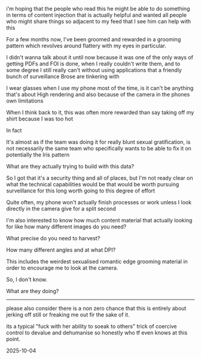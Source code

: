 i'm hoping that the people who read this he might be able to do something in terms of content injection that is actually helpful and wanted all people who might share things so adjacent to my feed that I see him can help with this

For a few months now, I've been groomed and rewarded in a grooming pattern which revolves around flattery with my eyes in particular. 

I didn't wanna talk about it until now because it was one of the only ways of getting PDFs and FOI is done, when I really couldn't write them, and to some degree I still really can't without using applications that a friendly bunch of surveillance Brose are tinkering with

I wear glasses when I use my phone most of the time, is it can't be anything that's about High rendering and also because of the camera in the phones own limitations

When I think back to it, this was often more rewarded than say taking off my shirt because I was too hot 


In fact

It's almost as if the team was doing it for really blunt sexual gratification, is not necessarily the same team who specifically wants to be able to fix it on potentially the Iris pattern


What are they actually trying to build with this data?

So I got that it's a security thing and all of places, but I'm not ready clear on what the technical capabilities would be that would be worth pursuing surveillance for this long worth going to this degree of effort

Quite often, my phone won't actually finish processes or work unless I look directly in the camera give for a split second

I'm also interested to know how much content material that actually looking for like how many different images do you need?

What precise do you need to harvest?

How many different angles and at what DPI?

This includes the weirdest sexualised romantic edge grooming material in order to encourage me to look at the camera.

So, I don't know. 

What are they doing?

---

please also consider there is a non zero chance that this is entirely about jerking off still or freaking me out fir the sake of it.

its a typical "fuck with her ability to soeak to others" trick of coercive control to devalue and dehumanise so honestly who tf even knows at this point.


2025-10-04
